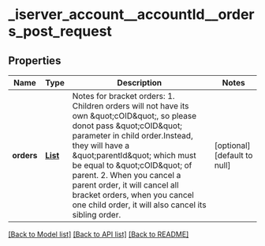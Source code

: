 # _iserver_account__accountId__orders_post_request
## Properties

| Name | Type | Description | Notes |
|------------ | ------------- | ------------- | -------------|
| **orders** | [**List**](order-request.md) | Notes for bracket orders: 1. Children orders will not have its own \&quot;cOID\&quot;, so please donot pass \&quot;cOID\&quot; parameter in child order.Instead, they will have a \&quot;parentId\&quot; which must be equal to \&quot;cOID\&quot; of parent. 2. When you cancel a parent order, it will cancel all bracket orders, when you cancel one child order, it will also cancel its sibling order.  | [optional] [default to null] |

[[Back to Model list]](../README.md#documentation-for-models) [[Back to API list]](../README.md#documentation-for-api-endpoints) [[Back to README]](../README.md)

